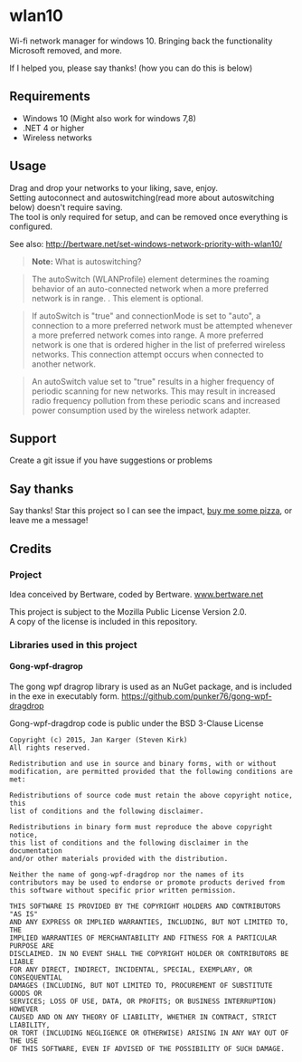 # wlan10
Wi-fi network manager for windows 10. Bringing back the functionality Microsoft removed, and more.

If I helped you, please say thanks! (how you can do this is below)

## Requirements

* Windows 10 (Might also work for windows 7,8)
* .NET 4 or higher
* Wireless networks

## Usage

Drag and drop your networks to your liking, save, enjoy.  
Setting autoconnect and autoswitching(read more about autoswitching below) doesn't require saving.  
The tool is only required for setup, and can be removed once everything is configured.

See also: http://bertware.net/set-windows-network-priority-with-wlan10/

> **Note:** What is autoswitching?

> The autoSwitch (WLANProfile) element determines the roaming behavior of an auto-connected network when a more preferred network is in range. . This element is optional.

> If autoSwitch is "true" and connectionMode is set to "auto", a connection to a more preferred network must be attempted whenever a more preferred network comes into range. A more preferred network is one that is ordered higher in the list of preferred wireless networks. This connection attempt occurs when connected to another network.

> An autoSwitch value set to "true" results in a higher frequency of periodic scanning for new networks. This may result in increased radio frequency pollution from these periodic scans and increased power consumption used by the wireless network adapter.

## Support
Create a git issue if you have suggestions or problems

## Say thanks

Say thanks! Star this project so I can see the impact, [buy me some pizza](https://www.paypal.com/cgi-bin/webscr?cmd=_s-xclick&hosted_button_id=K4856LBVQZ25L), or leave me a message!

## Credits
### Project
Idea conceived by Bertware, coded by Bertware.
www.bertware.net

This project is subject to the Mozilla Public License Version 2.0.  
A copy of the license is included in this repository.

### Libraries used in this project
#### Gong-wpf-dragrop

The gong wpf dragrop library is used as an NuGet package, and is included in the exe in executably form.
https://github.com/punker76/gong-wpf-dragdrop

Gong-wpf-dragdrop code is public under the BSD 3-Clause License
    
    Copyright (c) 2015, Jan Karger (Steven Kirk)
    All rights reserved.
    
    Redistribution and use in source and binary forms, with or without
    modification, are permitted provided that the following conditions are met:
    
    Redistributions of source code must retain the above copyright notice, this
    list of conditions and the following disclaimer.
    
    Redistributions in binary form must reproduce the above copyright notice,
    this list of conditions and the following disclaimer in the documentation
    and/or other materials provided with the distribution.
    
    Neither the name of gong-wpf-dragdrop nor the names of its
    contributors may be used to endorse or promote products derived from
    this software without specific prior written permission.
    
    THIS SOFTWARE IS PROVIDED BY THE COPYRIGHT HOLDERS AND CONTRIBUTORS "AS IS"
    AND ANY EXPRESS OR IMPLIED WARRANTIES, INCLUDING, BUT NOT LIMITED TO, THE
    IMPLIED WARRANTIES OF MERCHANTABILITY AND FITNESS FOR A PARTICULAR PURPOSE ARE
    DISCLAIMED. IN NO EVENT SHALL THE COPYRIGHT HOLDER OR CONTRIBUTORS BE LIABLE
    FOR ANY DIRECT, INDIRECT, INCIDENTAL, SPECIAL, EXEMPLARY, OR CONSEQUENTIAL
    DAMAGES (INCLUDING, BUT NOT LIMITED TO, PROCUREMENT OF SUBSTITUTE GOODS OR
    SERVICES; LOSS OF USE, DATA, OR PROFITS; OR BUSINESS INTERRUPTION) HOWEVER
    CAUSED AND ON ANY THEORY OF LIABILITY, WHETHER IN CONTRACT, STRICT LIABILITY,
    OR TORT (INCLUDING NEGLIGENCE OR OTHERWISE) ARISING IN ANY WAY OUT OF THE USE
    OF THIS SOFTWARE, EVEN IF ADVISED OF THE POSSIBILITY OF SUCH DAMAGE. 
